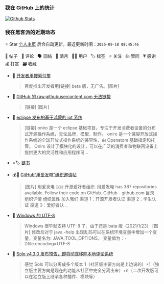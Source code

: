 
### 我在 GitHub 上的统计

[![Github Stats](https://github-readme-stats.vercel.app/api?username=lbb4511&show_icons=true)](https://lbb4511.top/lbb4511)

<!--events start -->

### 我在黑客派的近期动态

⭐️ Star [个人主页](https://github.com/lbb4511/lbb4511) 后会自动更新，最近更新时间：`2025-09-18 08:45:46`

📝 帖子 &nbsp; 💬 评论 &nbsp; 🗣 回帖 &nbsp; 🌙 清月 &nbsp; 👨‍💻 用户 &nbsp; 🏷️ 标签 &nbsp; ⭐️ 关注 &nbsp; 👍 赞同 &nbsp; 💗 感谢 &nbsp; 💰 打赏 &nbsp; 🗃 收藏

* 📝 [开发者用搜索引擎](https://ld246.com/article/1663808339376)

  > 百度推出开发者用[链接] beta 版，无广告。[图片]
* 💬 [GitHub 的 raw.githubusercontent.com 无法链接](https://ld246.com/article/1593400989089/comment/1662733072307#comments)

  > [链接] [图片]
* 📝 [eclipse 发布的基于鸿蒙的 iot 系统](https://ld246.com/article/1636765926504)

  > [链接] oniro 是一个 eclipse 基础项目，专注于开发消费者设备的分布式开源操作系统，无论品牌，模型，制作。 oniro 是一个兼容开放式操作系统的全球开放式操作系统的兼容性，由 Openatom 基础指定和托管。 Oniro 设计了模块化的设计，可以在广泛的消费者和物联网设备上提供更大的灵活性和应用程序可 ..
* ⭐️🏷️ [链书](https://ld246.com/tag/chainbook)

  > 
* 💰📝 [GitHub“用爱发电”组织邀请帖](https://ld246.com/article/1570552518797)

  > [图片] 用爱发电 🇨🇳 开源爱好者组织. 用爱发电 has 387 repositories available. Follow their code on GitHub. GitHub - github.com 目录 组织详情 组织属性 加入我们 渠道 1：开源开发者认证 渠道 2：学生认证 渠道 3：爱好者认 ..
* 📝 [Windows 的 UTF-8](https://ld246.com/article/1611415187259)

  > Windows 很早就支持 UTF-8 了，由于还是 bata 版（2021/1/23） [图片] 修改后对于 java -help 出现乱码可以在系统环境变量中增加一个变量，变量名为: JAVA_TOOL_OPTIONS， 变量值为：-Dfile.encoding=UTF-8
* 💬 [Solo v4.3.0 发布预告，即将彻底移除本地评论系统](https://ld246.com/article/1594478511380/comment/1594643704521#comments)

  > 感觉 Solo 可以分离成多个版本 1（社区版主要方向是上边说的）+1（独立版主要方向是现在的功能从社区中完全分离出来）+n（二次开发版可以在独立版上继承各种插件、模块等）


<!--events end -->
